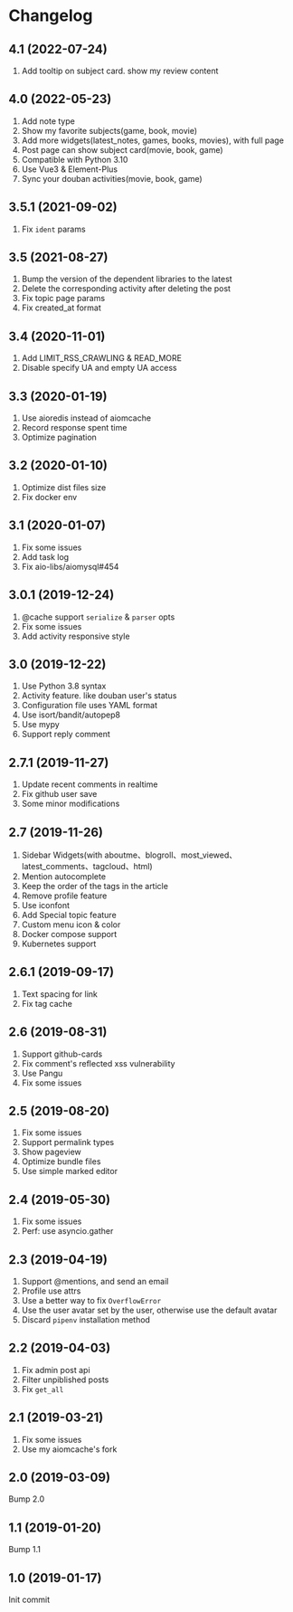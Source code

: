 # Changelog

## 4.1 (2022-07-24)

1. Add tooltip on subject card. show my review content

## 4.0 (2022-05-23)

1. Add note type
2. Show my favorite subjects(game, book, movie)
3. Add more widgets(latest_notes, games, books, movies), with full page
4. Post page can show subject card(movie, book, game)
5. Compatible with Python 3.10
6. Use Vue3 & Element-Plus
7. Sync your douban activities(movie, book, game)

## 3.5.1 (2021-09-02)

1. Fix `ident` params

## 3.5 (2021-08-27)

1. Bump the version of the dependent libraries to the latest
2. Delete the corresponding activity after deleting the post
3. Fix topic page params
4. Fix created_at format

## 3.4 (2020-11-01)

1. Add LIMIT_RSS_CRAWLING & READ_MORE
2. Disable specify UA and empty UA access

## 3.3 (2020-01-19)

1. Use aioredis instead of aiomcache
2. Record response spent time
3. Optimize pagination

## 3.2 (2020-01-10)

1. Optimize dist files size
2. Fix docker env

## 3.1 (2020-01-07)

1. Fix some issues
2. Add task log
3. Fix aio-libs/aiomysql#454

## 3.0.1 (2019-12-24)

1. @cache support `serialize` & `parser` opts
2. Fix some issues
3. Add activity responsive style

## 3.0 (2019-12-22)

1. Use Python 3.8 syntax
2. Activity feature. like douban user's status
3. Configuration file uses YAML format
4. Use isort/bandit/autopep8
5. Use mypy
6. Support reply comment

## 2.7.1 (2019-11-27)

1. Update recent comments in realtime
2. Fix github user save
3. Some minor modifications

## 2.7 (2019-11-26)

1. Sidebar Widgets(with aboutme、blogroll、most\_viewed、latest\_comments、tagcloud、html)
2. Mention autocomplete
3. Keep the order of the tags in the article
4. Remove profile feature
5. Use iconfont
6. Add Special topic feature
7. Custom menu icon & color
8. Docker compose support
9. Kubernetes support

## 2.6.1 (2019-09-17)

1. Text spacing for link
2. Fix tag cache

## 2.6 (2019-08-31)

1. Support github-cards
2. Fix comment's reflected xss vulnerability
3. Use Pangu
4. Fix some issues

## 2.5 (2019-08-20)

1. Fix some issues
2. Support permalink types
3. Show pageview
4. Optimize bundle files
5. Use simple marked editor

## 2.4 (2019-05-30)

1. Fix some issues
2. Perf: use asyncio.gather

## 2.3 (2019-04-19)

1. Support @mentions, and send an email
2. Profile use attrs
3. Use a better way to fix `OverflowError`
4. Use the user avatar set by the user, otherwise use the default avatar
5. Discard `pipenv` installation method

## 2.2 (2019-04-03)

1. Fix admin post api
2. Filter unpiblished posts
3. Fix `get_all`

## 2.1 (2019-03-21)

1. Fix some issues
2. Use my aiomcache's fork

## 2.0 (2019-03-09)

Bump 2.0

## 1.1 (2019-01-20)

Bump 1.1

## 1.0 (2019-01-17)

Init commit
